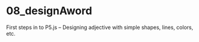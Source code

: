 # 08_designAword
First steps in to P5.js – Designing adjective with simple shapes, lines, colors, etc.
